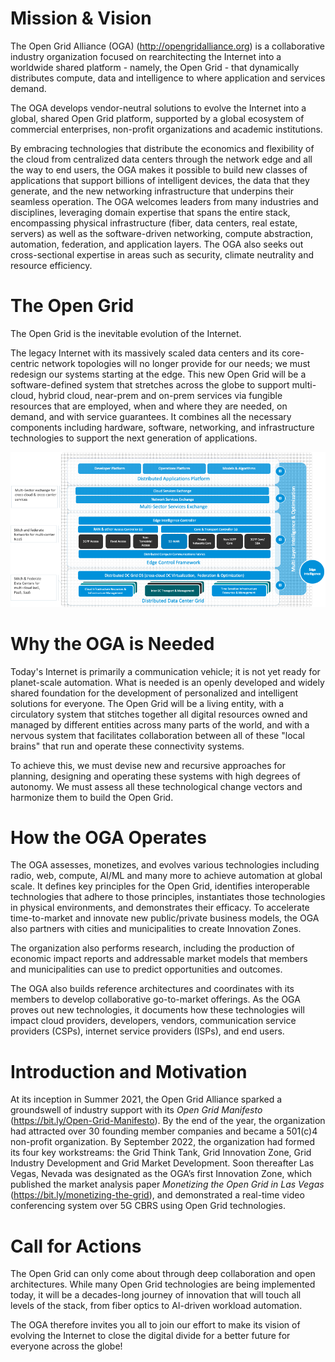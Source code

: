 # Mission & Vision

[//]: # (General: What does 'Internet' mean? Looks that my definition is different from the one used here?)
[//]: # ( => Service focused; single company own global service)

[//]: # (What does 'reachritecting the Internet' means?)
[//]: # (What is behind this?)
[//]: # ( => reformulate)
[//]: # ( => federated internet: e.g. Mastodon, Blockchain, ...)
[//]: # ( => charging, accounting and billing tbd.; key-words: micopayment)

[//]: # (IMHO this is adding some more functions, but not replacing the Internet?)
[//]: # (The 'worldwide shared platform' needs IMHO some explanations.)
[//]: # ( => common API / Interfaces)
[//]: # ( => single buy-in / decentralizes system)

[//]: # (It is not clear what the difference between the OGA solution and e.g. an already available product like Google Serverless is.)
[//]: # (What are the use cases? Are there also use cases like using power in the most efficient way? )
[//]: # ( => Vapor.io: look at their presentations)
[//]: # ( => What want people? education of children - business relevant; health-care)

The Open Grid Alliance (OGA) (http://opengridalliance.org) is a collaborative industry organization
focused on rearchitecting the Internet into a worldwide shared platform - namely, the Open Grid -
that dynamically distributes compute, data and intelligence to where application and services demand.

[//]: # ( => Sven volunteers to re-formulate; all will review; target: next week's meeting)


[//]: # (Should we add a sentence about the name? 'Open Grid' might be easiliy mistakes with power grid.)

[//]: # ( => Sven volunteers to re-formulate; all will review; target: next week's meeting)


[//]: # (The next sentence is more a markteing statement - and does still not explain technical details.)
[//]: # (   ... e.g. what is a 'Open Grid platform'?)
[//]: # (What does 'vendor-neutral' means? Open interfaces / APIs? What about interlectual properties?)
[//]: # ("commercial enterprises, non-profit organizations and academic institutions" is IMHO in contradiction to 'industry ordanization'.)

The OGA develops vendor-neutral solutions to evolve the Internet into a global, shared Open Grid platform,
supported by a global ecosystem of commercial enterprises, non-profit organizations and academic institutions.

[//]: # (Ask BoM: what *should* be the outcome? Architecture? Blueprint? API / Interface definitions? )


[//]: # (What is 'edge'? There is also one interpretation that the end users are part of the edge.)
[//]: # (Do I misunderstand something? How can economics be distributed?)
[//]: # (What are these 'classes of applications'? Where are they defined?)
[//]: # (Also the current setup of the Internet supports this - as it is already handled by some public-cloud products.)
[//]: # ( ... What is special for OGA?)
[//]: # (What is an 'intelligent device'?)
[//]: # (Will OGA provide new networking infrastructure? How?)
[//]: # (Suggestion: move everything starting from the second sentence to one section further down.)

By embracing technologies that distribute the economics and flexibility of the cloud
from centralized data centers through the network edge and all the way to end users,
the OGA makes it possible to build new classes of applications
that support billions of intelligent devices, the data that they generate,
and the new networking infrastructure that underpins their seamless operation.
The OGA welcomes leaders from many industries and disciplines,
leveraging domain expertise that spans the entire stack,
encompassing physical infrastructure (fiber, data centers, real estate, servers)
as well as the software-driven networking, compute abstraction, automation,
federation, and application layers.
The OGA also seeks out cross-sectional expertise in areas such as security, climate neutrality and resource efficiency.

# The Open Grid

[//]: # (This sounds like a marketing sloagan without any technical background.)

The Open Grid is the inevitable evolution of the Internet.


[//]: # (Who is 'our' and 'we'?)
[//]: # (Why does the current topology no longer provide for our needs?)
[//]: # (Why must the redesign start at the edge?)
[//]: # (Which services will the Open Grid provide [which are not already available]?)
[//]: # (What are 'next generation of applications'?)

The legacy Internet with its massively scaled data centers and its core-centric network topologies will no longer provide for our needs;
we must redesign our systems starting at the edge.
This new Open Grid will be a software-defined system
that stretches across the globe to support multi-cloud, hybrid cloud, near-prem and on-prem services
via fungible resources that are employed, when and where they are needed, on demand, and with service guarantees.
It combines all the necessary components including hardware, software, networking, and infrastructure technologies
to support the next generation of applications.


[//]: # (This diagram leaves open more questions than it answers.)
[//]: # (This diagram is IMHO much to detailed and confuses - is on a detail level for an architecture but not for a vision.)

![High-level illustration of the Grid and its key features.](Grid_highlevel_illustration.png)

# Why the OGA is Needed

Today's Internet is primarily a communication vehicle; it is not yet ready for planet-scale automation.
What is needed is an openly developed and widely shared foundation for the development of personalized and intelligent solutions for everyone.
The Open Grid will be a living entity, with a circulatory system that stitches together all digital resources owned and managed by different entities
across many parts of the world,
and with a nervous system that facilitates collaboration between
all of these "local brains" that run and operate these connectivity systems.

To achieve this, we must devise new and recursive approaches
for planning, designing and operating these systems with high degrees of autonomy.
We must assess all these technological change vectors and harmonize them to build the Open Grid.

# How the OGA Operates

The OGA assesses, monetizes, and evolves
various technologies including radio, web, compute, AI/ML and many more to achieve automation at global scale.
It defines key principles for the Open Grid,
identifies interoperable technologies that adhere to those principles,
instantiates those technologies in physical environments, and demonstrates their efficacy.
To accelerate time-to-market and innovate new public/private business models,
the OGA also partners with cities and municipalities to create Innovation Zones.

The organization also performs research,
including the production of economic impact reports
and addressable market models that members and municipalities can use
to predict opportunities and outcomes.

The OGA also builds reference architectures
and coordinates with its members to develop collaborative go-to-market offerings.
As the OGA proves out new technologies,
it documents how these technologies will impact cloud providers, developers,
vendors, communication service providers (CSPs), internet service providers (ISPs), and end users.

# Introduction and Motivation

At its inception in Summer 2021,
the Open Grid Alliance sparked a groundswell of industry support
with its *Open Grid Manifesto* (https://bit.ly/Open-Grid-Manifesto).
By the end of the year, the organization had attracted over 30 founding member companies
and became a 501(c)4 non-profit organization.
By September 2022, the organization had formed its four key workstreams:
the Grid Think Tank, Grid Innovation Zone, Grid Industry Development and Grid Market Development.
Soon thereafter Las Vegas, Nevada was designated as the OGA’s first Innovation Zone,
which published the market analysis paper *Monetizing the Open Grid in Las Vegas* (https://bit.ly/monetizing-the-grid),
and demonstrated a real-time video conferencing system over 5G CBRS using Open Grid technologies.

# Call for Actions

The Open Grid can only come about through deep collaboration and open architectures.
While many Open Grid technologies are being implemented today,
it will be a decades-long journey of innovation that will touch all levels of the stack,
from fiber optics to AI-driven workload automation.

The OGA therefore invites you all to join our effort to make its vision of evolving the Internet
to close the digital divide for a better future for everyone across the globe!
